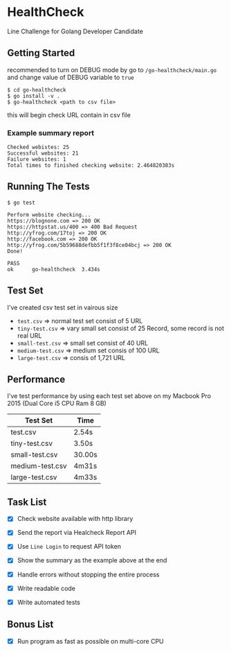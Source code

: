 # HealthCheck
Line Challenge for Golang Developer Candidate


## Getting Started
recommended to turn on DEBUG mode by go to `/go-healthcheck/main.go` and change value of DEBUG variable to `true`
```
$ cd go-healthcheck
$ go install -v .
$ go-healthcheck <path to csv file>
```


this will begin check URL contain in csv file 
### Example summary report

```
Checked webistes: 25
Successful websites: 21
Failure websites: 1
Total times to finished checking website: 2.464820383s
```


## Running The Tests

```
$ go test

Perform website checking...
https://blognone.com => 200 OK
https://httpstat.us/400 => 400 Bad Request
http://yfrog.com/17toj => 200 OK
http://facebook.com => 200 OK
http://yfrog.com/5b59688defbb5f1f3f8ce04bcj => 200 OK
Done!

PASS
ok  	go-healthcheck	3.434s
```

## Test Set 
I've created csv test set in vairous size 
* `test.csv` => normal test set consist of 5 URL
* `tiny-test.csv` => vary small set consist of 25 Record, some record is not real URL
* `small-test.csv` => small set consist of 40 URL
* `medium-test.csv` => medium set consis of 100 URL
* `large-test.csv` => consis of 1,721 URL 

## Performance
I've test performance by using each test set above on my Macbook Pro 2015 (Dual Core i5 CPU Ram 8 GB)

| Test Set        |  Time   |
| --------------- | ------- |
| test.csv        | 2.54s   |
| tiny-test.csv   | 3.50s   |
| small-test.csv  | 30.00s  |
| medium-test.csv | 4m31s   |
| large-test.csv  | 4m33s   |


## Task List
- [x] Check website available with http library
- [x] Send the report via Healcheck Report API
- [x] Use `Line Login` to request API token
- [x] Show the summary as the example above at the end
- [x] Handle errors without stopping the entire process
- [x] Write readable code
- [x] Write automated tests


## Bonus List 
- [x] Run program as fast as possible on multi-core CPU